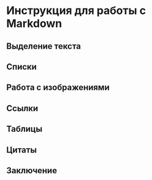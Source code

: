 # Инструкция для работы с Markdown

## Выделение текста

## Списки

## Работа с  изображениями

## Ссылки

## Таблицы

## Цитаты

## Заключение
